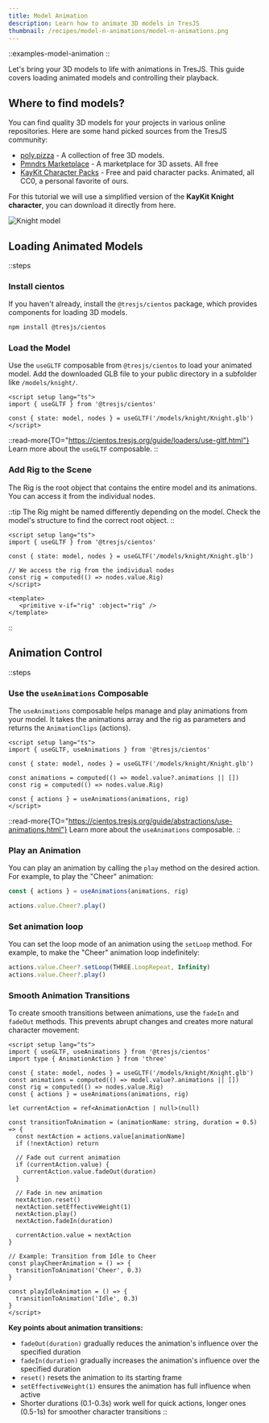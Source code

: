 ```yaml
---
title: Model Animation
description: Learn how to animate 3D models in TresJS
thumbnail: /recipes/model-n-animations/model-n-animations.png
---
```


::examples-model-animation
::

Let's bring your 3D models to life with animations in TresJS. This guide covers loading animated models and controlling their playback.

## Where to find models? 

You can find quality 3D models for your projects in various online repositories. Here are some hand picked sources from the TresJS community:

- [poly.pizza](https://poly.pizza/) - A collection of free 3D models.
- [Pmndrs Marketplace](https://market.pmnd.rs/) - A marketplace for 3D assets. All free
- [KayKit Character Packs](https://kaylousberg.itch.io/) - Free and paid character packs. Animated, all CC0, a personal favorite of ours.

For this tutorial we will use a simplified version of the **KayKit Knight character**, you can download it directly from <UButton variant="ghost" icon="i-lucide-arrow-down" download external :to="/models/knight/Knight.glb">here</UButton>.

![Knight model](/recipes/model-n-animations/kaykit-simplified-knight.png)

## Loading Animated Models

::steps

### Install cientos

If you haven't already, install the `@tresjs/cientos` package, which provides components for loading 3D models.

   ```bash
   npm install @tresjs/cientos
   ```

### Load the Model

Use the `useGLTF` composable from `@tresjs/cientos` to load your animated model. Add the downloaded GLB file to your public directory in a subfolder like `/models/knight/`.

```vue [Knight.vue]
<script setup lang="ts">
import { useGLTF } from '@tresjs/cientos'

const { state: model, nodes } = useGLTF('/models/knight/Knight.glb')
</script>
```

::read-more{TO="https://cientos.tresjs.org/guide/loaders/use-gltf.html"}
Learn more about the `useGLTF` composable.
::

### Add Rig to the Scene

The Rig is the root object that contains the entire model and its animations. You can access it from the individual nodes.

::tip
The Rig might be named differently depending on the model. Check the model's structure to find the correct root object.
::

```vue [Knight.vue]
<script setup lang="ts">
import { useGLTF } from '@tresjs/cientos'

const { state: model, nodes } = useGLTF('/models/knight/Knight.glb')

// We access the rig from the individual nodes
const rig = computed(() => nodes.value.Rig)
</script>

<template>
   <primitive v-if="rig" :object="rig" />
</template>
```
::


## Animation Control

::steps

### Use the `useAnimations` Composable

The `useAnimations` composable helps manage and play animations from your model. It takes the animations array and the rig as parameters and returns the `AnimationClips` (actions).

```vue [Knight.vue]
<script setup lang="ts">
import { useGLTF, useAnimations } from '@tresjs/cientos'

const { state: model, nodes } = useGLTF('/models/knight/Knight.glb')

const animations = computed(() => model.value?.animations || [])
const rig = computed(() => nodes.value.Rig)

const { actions } = useAnimations(animations, rig)
</script>
```

::read-more{TO="https://cientos.tresjs.org/guide/abstractions/use-animations.html"}
Learn more about the `useAnimations` composable.
::

### Play an Animation

You can play an animation by calling the `play` method on the desired action. For example, to play the "Cheer" animation:

```ts
const { actions } = useAnimations(animations, rig)

actions.value.Cheer?.play()
```

### Set animation loop

You can set the loop mode of an animation using the `setLoop` method. For example, to make the "Cheer" animation loop indefinitely:

```ts
actions.value.Cheer?.setLoop(THREE.LoopRepeat, Infinity)
actions.value.Cheer?.play()
```

### Smooth Animation Transitions

To create smooth transitions between animations, use the `fadeIn` and `fadeOut` methods. This prevents abrupt changes and creates more natural character movement:

```vue [Knight.vue]
<script setup lang="ts">
import { useGLTF, useAnimations } from '@tresjs/cientos'
import type { AnimationAction } from 'three'

const { state: model, nodes } = useGLTF('/models/knight/Knight.glb')
const animations = computed(() => model.value?.animations || [])
const rig = computed(() => nodes.value.Rig)
const { actions } = useAnimations(animations, rig)

let currentAction = ref<AnimationAction | null>(null)

const transitionToAnimation = (animationName: string, duration = 0.5) => {
  const nextAction = actions.value[animationName]
  if (!nextAction) return

  // Fade out current animation
  if (currentAction.value) {
    currentAction.value.fadeOut(duration)
  }

  // Fade in new animation
  nextAction.reset()
  nextAction.setEffectiveWeight(1)
  nextAction.play()
  nextAction.fadeIn(duration)

  currentAction.value = nextAction
}

// Example: Transition from Idle to Cheer
const playCheerAnimation = () => {
  transitionToAnimation('Cheer', 0.3)
}

const playIdleAnimation = () => {
  transitionToAnimation('Idle', 0.3)
}
</script>
```

**Key points about animation transitions:**

- `fadeOut(duration)` gradually reduces the animation's influence over the specified duration
- `fadeIn(duration)` gradually increases the animation's influence over the specified duration
- `reset()` resets the animation to its starting frame
- `setEffectiveWeight(1)` ensures the animation has full influence when active
- Shorter durations (0.1-0.3s) work well for quick actions, longer ones (0.5-1s) for smoother character transitions
::
